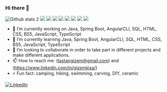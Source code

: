 ### Hi there 👋



![Github stats 2](https://github-readme-stats.vercel.app/api?username=gizot&show_icons=true&theme=radical)
[![](https://img.shields.io/badge/SpringBoot-YES-red.svg)](https://bitbucket.org/lbesson/ansi-colors)
[![](https://img.shields.io/badge/AngularCLI-YES-red.svg)](https://bitbucket.org/lbesson/ansi-colors)
[![](https://img.shields.io/badge/Java-YES-red.svg)](https://bitbucket.org/lbesson/ansi-colors)
[![](https://img.shields.io/badge/JavaScript-YES-red.svg)](https://bitbucket.org/lbesson/ansi-colors)
[![](https://img.shields.io/badge/TypeScript-YES-red.svg)](https://bitbucket.org/lbesson/ansi-colors)
[![](https://img.shields.io/badge/BS5-YES-red.svg)](https://bitbucket.org/lbesson/ansi-colors)
[![](https://img.shields.io/badge/HTML-YES-red.svg)](https://bitbucket.org/lbesson/ansi-colors)
[![](https://img.shields.io/badge/CSS-YES-red.svg)](https://bitbucket.org/lbesson/ansi-colors)

- 🔭 I’m currently working on Java, Spring Boot, AngularCLI, SQL, HTML, CSS, BS5, JavaScript, TypeScript
- 🌱 I’m currently learning Java, Spring Boot, AngularCLI, SQL, HTML, CSS, BS5, JavaScript, TypeScript
- 👯 I’m looking to collaborate in order to take part in different projects and make different applications.
- 📫 How to reach me: (tastangizem@gmail.com) and (https://www.linkedin.com/in/gizemkisa/)
- ⚡ Fun fact: camping, hiking, swimming, carving, DIY, ceramic



[![LinkedIn](https://img.shields.io/badge/-Github-000?style=quare&labelColor=000&logo=Github&logoColor=white&link=link)](https://www.linkedin.com/in/gizemkisa/)  



